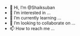 - 👋 Hi, I’m @Shaiksuban
- 👀 I’m interested in ...
- 🌱 I’m currently learning ...
- 💞️ I’m looking to collaborate on ...
- 📫 How to reach me ...

<!---
Shaiksuban/Shaiksuban is a ✨ special ✨ repository because its `README.md` (this file) appears on your GitHub profile.
You can click the Preview link to take a look at your changes.
--->
